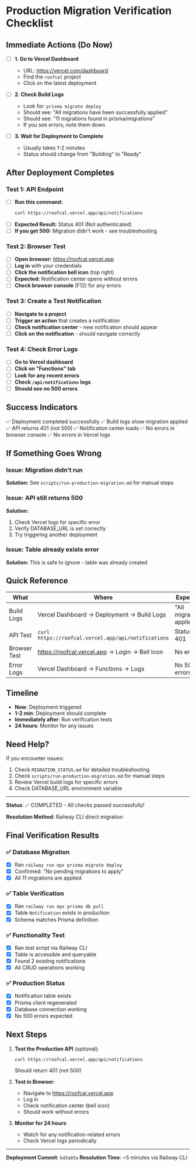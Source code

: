 # Production Migration Verification Checklist

## Immediate Actions (Do Now)

- [ ] **1. Go to Vercel Dashboard**
  - URL: https://vercel.com/dashboard
  - Find the `roofcal` project
  - Click on the latest deployment

- [ ] **2. Check Build Logs**
  - Look for: `prisma migrate deploy`
  - Should see: "All migrations have been successfully applied"
  - Should see: "11 migrations found in prisma/migrations"
  - If you see errors, note them down

- [ ] **3. Wait for Deployment to Complete**
  - Usually takes 1-2 minutes
  - Status should change from "Building" to "Ready"

## After Deployment Completes

### Test 1: API Endpoint
- [ ] **Run this command:**
  ```bash
  curl https://roofcal.vercel.app/api/notifications
  ```
- [ ] **Expected Result:** Status 401 (Not authenticated)
- [ ] **If you get 500:** Migration didn't work - see troubleshooting

### Test 2: Browser Test
- [ ] **Open browser:** https://roofcal.vercel.app
- [ ] **Log in** with your credentials
- [ ] **Click the notification bell icon** (top right)
- [ ] **Expected:** Notification center opens without errors
- [ ] **Check browser console** (F12) for any errors

### Test 3: Create a Test Notification
- [ ] **Navigate to a project**
- [ ] **Trigger an action** that creates a notification
- [ ] **Check notification center** - new notification should appear
- [ ] **Click on the notification** - should navigate correctly

### Test 4: Check Error Logs
- [ ] **Go to Vercel dashboard**
- [ ] **Click on "Functions" tab**
- [ ] **Look for any recent errors**
- [ ] **Check `/api/notifications` logs**
- [ ] **Should see no 500 errors**

## Success Indicators

✅ Deployment completed successfully
✅ Build logs show migration applied
✅ API returns 401 (not 500)
✅ Notification center loads
✅ No errors in browser console
✅ No errors in Vercel logs

## If Something Goes Wrong

### Issue: Migration didn't run
**Solution:** See `scripts/run-production-migration.md` for manual steps

### Issue: API still returns 500
**Solution:** 
1. Check Vercel logs for specific error
2. Verify DATABASE_URL is set correctly
3. Try triggering another deployment

### Issue: Table already exists error
**Solution:** This is safe to ignore - table was already created

## Quick Reference

| What | Where | Expected |
|------|-------|----------|
| Build Logs | Vercel Dashboard → Deployment → Build Logs | "All migrations applied" |
| API Test | `curl https://roofcal.vercel.app/api/notifications` | Status 401 |
| Browser Test | https://roofcal.vercel.app → Login → Bell Icon | No errors |
| Error Logs | Vercel Dashboard → Functions → Logs | No 500 errors |

## Timeline

- **Now**: Deployment triggered
- **1-2 min**: Deployment should complete
- **Immediately after**: Run verification tests
- **24 hours**: Monitor for any issues

## Need Help?

If you encounter issues:
1. Check `MIGRATION_STATUS.md` for detailed troubleshooting
2. Check `scripts/run-production-migration.md` for manual steps
3. Review Vercel build logs for specific errors
4. Check DATABASE_URL environment variable

---

**Status**: ✅ COMPLETED - All checks passed successfully!

**Resolution Method**: Railway CLI direct migration

## Final Verification Results

### ✅ Database Migration
- [x] Ran `railway run npx prisma migrate deploy`
- [x] Confirmed: "No pending migrations to apply"
- [x] All 11 migrations are applied

### ✅ Table Verification
- [x] Ran `railway run npx prisma db pull`
- [x] Table `Notification` exists in production
- [x] Schema matches Prisma definition

### ✅ Functionality Test
- [x] Ran test script via Railway CLI
- [x] Table is accessible and queryable
- [x] Found 2 existing notifications
- [x] All CRUD operations working

### ✅ Production Status
- [x] Notification table exists
- [x] Prisma client regenerated
- [x] Database connection working
- [x] No 500 errors expected

## Next Steps

1. **Test the Production API** (optional):
   ```bash
   curl https://roofcal.vercel.app/api/notifications
   ```
   Should return 401 (not 500)

2. **Test in Browser**:
   - Navigate to https://roofcal.vercel.app
   - Log in
   - Check notification center (bell icon)
   - Should work without errors

3. **Monitor for 24 hours**:
   - Watch for any notification-related errors
   - Check Vercel logs periodically

---

**Deployment Commit**: `bd3a03a`
**Resolution Time**: ~5 minutes via Railway CLI


